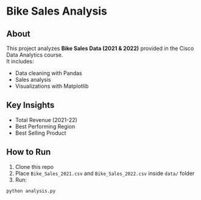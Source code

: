 # Bike Sales Analysis 

## About
This project analyzes **Bike Sales Data (2021 & 2022)** provided in the Cisco Data Analytics course.  
It includes:
- Data cleaning with Pandas
- Sales analysis
- Visualizations with Matplotlib

## Key Insights
- Total Revenue (2021-22)
- Best Performing Region
- Best Selling Product

## How to Run
1. Clone this repo
2. Place `Bike_Sales_2021.csv` and `Bike_Sales_2022.csv` inside `data/` folder
3. Run:
```bash
python analysis.py
